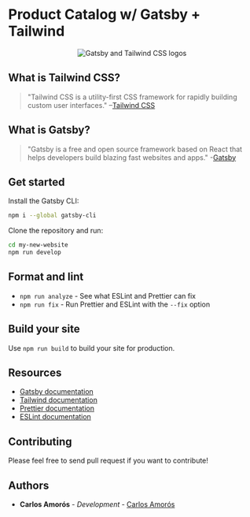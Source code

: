 # Product Catalog w/ Gatsby + Tailwind

<div align="center">
  <img src="https://image.ibb.co/cJjPN7/gatsby_tailwind.png" alt="Gatsby and Tailwind CSS logos">
</div>

## What is Tailwind CSS?

> "Tailwind CSS is a utility-first CSS framework for rapidly building custom user interfaces."
> –[Tailwind CSS](https://tailwindcss.com)

## What is Gatsby?

> "Gatsby is a free and open source framework based on React that helps developers build blazing fast websites and apps." -[Gatsby](https://www.gatsbyjs.org/)

## Get started

Install the Gatsby CLI:

```sh
npm i --global gatsby-cli
```

Clone the repository and run:

```sh
cd my-new-website
npm run develop
```

## Format and lint

- `npm run analyze` - See what ESLint and Prettier can fix
- `npm run fix` - Run Prettier and ESLint with the `--fix` option

## Build your site

Use `npm run build` to build your site for production.

## Resources

- [Gatsby documentation](https://www.gatsbyjs.org/docs/)
- [Tailwind documentation](https://tailwindcss.com/docs/what-is-tailwind/)
- [Prettier documentation](https://prettier.io/docs/en/index.html)
- [ESLint documentation](https://eslint.org/docs/user-guide/configuring)

## Contributing

Please feel free to send pull request if you want to contribute!

## Authors

- **Carlos Amorós** - _Development_ - [Carlos Amorós](https://github.com/carlosz44)
